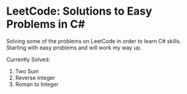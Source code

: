 # LeetCode: Solutions to Easy Problems in C#

Solving some of the problems on LeetCode in order to learn C# skills. Starting with easy problems and will work my way up.

Currently Solved:

1. Two Sum
7. Reverse Integer
13. Roman to Integer